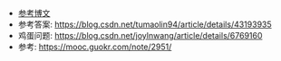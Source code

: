 * [参考博文 ](https://blog.csdn.net/caipeichao2/article/category/2300287/5)
* 参考答案: https://blog.csdn.net/tumaolin94/article/details/43193935
* 鸡蛋问题: https://blog.csdn.net/joylnwang/article/details/6769160
* 参考: https://mooc.guokr.com/note/2951/
